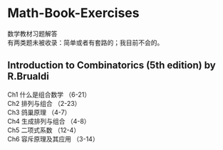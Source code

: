 # Math-Book-Exercises
数学教材习题解答  
有两类题未被收录：简单或者有套路的；我目前不会的。

## Introduction to Combinatorics (5th edition) by R.Brualdi
Ch1 什么是组合数学 （6-21）  
Ch2 排列与组合 （2-23）  
Ch3 鸽巢原理 （4-7）  
Ch4 生成排列与组合 （4-8）  
Ch5 二项式系数 （12-4）  
Ch6 容斥原理及其应用 （3-14）  
